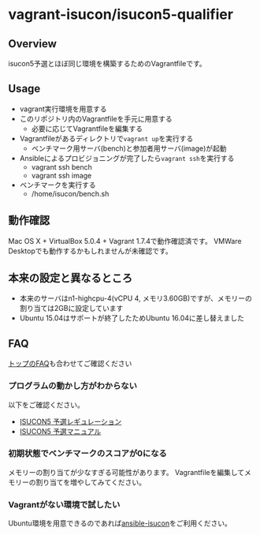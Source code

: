 # vagrant-isucon/isucon5-qualifier

## Overview

isucon5予選とほぼ同じ環境を構築するためのVagrantfileです。

## Usage

- vagrant実行環境を用意する
- このリポジトリ内のVagrantfileを手元に用意する
  - 必要に応じてVagrantfileを編集する
- Vagrantfileがあるディレクトリで`vagrant up`を実行する
  - ベンチマーク用サーバ(bench)と参加者用サーバ(image)が起動
- Ansibleによるプロビジョニングが完了したら`vagrant ssh`を実行する
  - vagrant ssh bench
  - vagrant ssh image
- ベンチマークを実行する
  - /home/isucon/bench.sh

## 動作確認

Mac OS X + VirtualBox 5.0.4 + Vagrant 1.7.4で動作確認済です。
VMWare Desktopでも動作するかもしれませんが未確認です。

## 本来の設定と異なるところ

- 本来のサーバはn1-highcpu-4(vCPU 4, メモリ3.60GB)ですが、メモリーの割り当ては2GBに設定しています
- Ubuntu 15.04はサポートが終了したためUbuntu 16.04に差し替えました

## FAQ

[トップのFAQ](../README.md#FAQ)も合わせてご確認ください

### プログラムの動かし方がわからない

以下をご確認ください。

- [ISUCON5 予選レギュレーション](http://isucon.net/archives/45347574.html)
- [ISUCON5 予選マニュアル](https://gist.github.com/tagomoris/1a2df5ab0999f5e64cff)

### 初期状態でベンチマークのスコアが0になる

メモリーの割り当てが少なすぎる可能性があります。
Vagrantfileを編集してメモリーの割り当てを増やしてみてください。

### Vagrantがない環境で試したい

Ubuntu環境を用意できるのであれば[ansible-isucon](https://github.com/matsuu/ansible-isucon)をご利用ください。
